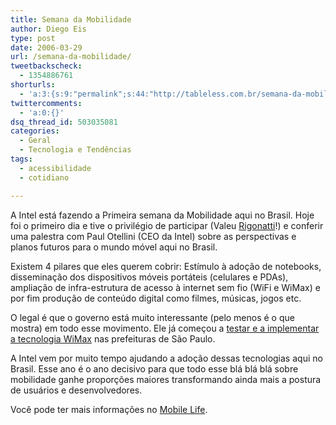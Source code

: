 ```yaml
---
title: Semana da Mobilidade
author: Diego Eis
type: post
date: 2006-03-29
url: /semana-da-mobilidade/
tweetbackscheck:
  - 1354886761
shorturls:
  - 'a:3:{s:9:"permalink";s:44:"http://tableless.com.br/semana-da-mobilidade";s:7:"tinyurl";s:26:"http://tinyurl.com/45yteuq";s:4:"isgd";s:19:"http://is.gd/WpxOoQ";}'
twittercomments:
  - 'a:0:{}'
dsq_thread_id: 503035081
categories:
  - Geral
  - Tecnologia e Tendências
tags:
  - acessibilidade
  - cotidiano

---
```

A Intel está fazendo a Primeira semana da Mobilidade aqui no Brasil. Hoje foi o primeiro dia e tive o privilégio de participar (Valeu [Rigonatti][1]!) e conferir uma palestra com Paul Otellini (CEO da Intel) sobre as perspectivas e planos futuros para o mundo móvel aqui no Brasil.

Existem 4 pilares que eles querem cobrir: Estímulo à adoção de notebooks, disseminação dos dispositivos móveis portáteis (celulares e PDAs), ampliação de infra-estrutura de acesso à internet sem fio (WiFi e WiMax) e por fim produção de conteúdo digital como filmes, músicas, jogos etc.

O legal é que o governo está muito interessante (pelo menos é o que mostra) em todo esse movimento. Ele já começou a [testar e a implementar a tecnologia WiMax][2] nas prefeituras de São Paulo.
  
A Intel vem por muito tempo ajudando a adoção dessas tecnologias aqui no Brasil. Esse ano é o ano decisivo para que todo esse blá blá blá sobre mobilidade ganhe proporções maiores transformando ainda mais a postura de usuários e desenvolvedores.

Você pode ter mais informações no [Mobile Life][3].

 [1]: http://www.mobilelife.com.br/
 [2]: http://info.abril.com.br/aberto/infonews/032006/28032006-10.shl
 [3]: http://www.mobilelife.com.br/2006/03/29/paul-otellini-inagura-semana-de-mobilidade-no-brasil